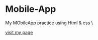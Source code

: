 # Mobile-App
My MObileApp practice using Html & css \

[visit my page](https://hamzadarej.github.io/Mobile-App/)

